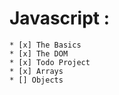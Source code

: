 # Javascript :

    * [x] The Basics
    * [x] The DOM
    * [x] Todo Project
    * [x] Arrays
    * [] Objects
